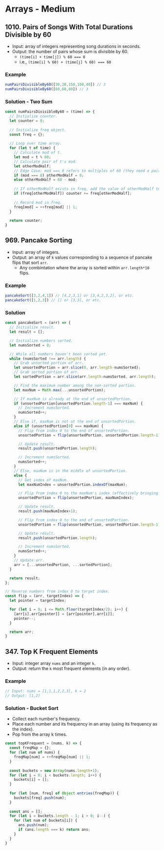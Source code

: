 # Arrays - Medium

## 1010. Pairs of Songs With Total Durations Divisible by 60
- Input: array of integers representing song durations in seconds.
- Output: the number of pairs whose sum is divisible by 60.
  - `(time[i] + time[j]) % 60 === 0`
  - i.e., `(time[i] % 60) + (time[j] % 60) === 60`
### Example
```js
numPairsDivisibleBy60([30,20,150,100,40]) // 3
numPairsDivisibleBy60([60,60,60]) // 3
```
### Solution - Two Sum
```js
const numPairsDivisibleBy60 = (time) => {
  // Initialize counter.
  let counter = 0;
  
  // Initialize freq object.
  const freq = {};
  
  // Loop over time array.
  for (let t of time) {
    // Calculate mod of t.
    let mod = t % 60;
    // Calculate pair of t's mod.
    let otherModHalf;
    // Edge Case: mod === 0 refers to multiples of 60 (they need a pair that is a 0 or another multiple of 60). So, otherModHalf needs to be 0.
    if (mod === 0) otherModHalf = 0;
    else otherModHalf = 60 - mod;
    
    // If otherModHalf exists in freq, add the value of otherModHalf to counter. 
    if (freq[otherModHalf]) counter += freq[otherModHalf];
    
    // Record mod in freq.
    freq[mod] = ++freq[mod] || 1;
  }
  
  return counter;
}
```
## 969. Pancake Sorting
- Input: array of integers.
- Output: an array of `k` values corresponding to a sequence of pancake flips that sort `arr`.
  - Any combintation where the array is sorted within `arr.length*10` flips.
### Example
```js
pancakeSort([3,2,4,1]) // [4,2,3,1] or [3,4,2,3,2], or etc.
pancakeSort([1,2,3]) // [] or [3,3], or etc.
```
### Solution
```js
const pancakeSort = (arr) => {
  // Initialize result.
  let result = [];

  // Initialize numbers sorted.
  let numsSorted = 0;

  // While all numbers haven't been sorted yet.
  while (numsSorted !== arr.length) {
    // Grab unsorted portion of arr.
    let unsortedPortion = arr.slice(0, arr.length-numsSorted);
    // Grab sorted portion of arr.
    let sortedPortion = arr.slice(arr.length-numsSorted, arr.length);

    // Find the maximum number among the non-sorted portion.
    let maxNum = Math.max(...unsortedPortion);

    // If maxNum is already at the end of unsortedPortion.
    if (unsortedPortion[unsortedPortion.length-1] === maxNum) {
      // Increment numsSorted.
      numsSorted++;
    }
    // Else if, maxNum is not at the end of unsortedPortion.
    else if (unsortedPortion[0] === maxNum) {
      // Flip from index 0 to the end of unsortedPortion.
      unsortedPortion = flip(unsortedPortion, unsortedPortion.length-1)

      // Update result.
      result.push(unsortedPortion.length);

      // Increment numsSorted.
      numsSorted++;
    }
    // Else, maxNum is in the middle of unsortedPortion.
    else {
      // Get index of maxNum.
      let maxNumIndex = unsortedPortion.indexOf(maxNum);

      // Flip from index 0 to the maxNum's index (effectively bringing maxNum to index 0).
      unsortedPortion = flip(unsortedPortion, maxNumIndex);

      // Update result.
      result.push(maxNumIndex+1);

      // Flip from index 0 to the end of unsortedPortion.
      unsortedPortion = flip(unsortedPortion, unsortedPortion.length-1);

      // Update result.
      result.push(unsortedPortion.length);

      // Increment numsSorted.
      numsSorted++;
    }
    // Update arr.
    arr = [...unsortedPortion, ...sortedPortion];
  }

  return result;
};

// Reverse numbers from index 0 to target index.
const flip = (arr, targetIndex) => {
  let pointer = targetIndex;

  for (let i = 0; i <= Math.floor(targetIndex/2); i++) {
    [arr[i],arr[pointer]] = [arr[pointer],arr[i]];
    pointer--;
  }

  return arr;
}
```

## 347. Top K Frequent Elements
- Input: integer array `nums` and an integer `k`.
- Output: return the `k` most frequent elements (in any order).
### Example
```js
// Input: nums = [1,1,1,2,2,3], k = 2
// Output: [1,2]
```
### Solution - Bucket Sort
- Collect each number's frequency.
- Place each number and its frequency in an array (using its frequency as the index).
- Pop from the array k times.
```js
const topKFrequent = (nums, k) => {
  const freqMap = {};
  for (let num of nums) {
    freqMap[num] = ++freqMap[num] || 1;
  }
  
  const buckets = new Array(nums.length+1);
  for (let i = 0; i < buckets.length; i++) {
    buckets[i] = [];
  }
  
  for (let [num, freq] of Object.entries(freqMap)) {
    buckets[freq].push(num);
  }
  
  const ans = [];
  for (let i = buckets.length - 1; i > 0; i--) {
    for (let num of buckets[i]) {
      ans.push(num);
      if (ans.length === k) return ans;
    }
  }
}
```

